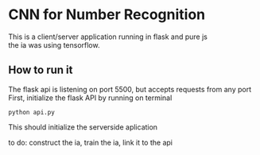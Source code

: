 <h1>CNN for Number Recognition</h1>
<p>This is a client/server application running in flask and pure js<br>
the ia was using tensorflow.</p>

<h2>How to run it</h2>
<p>The flask api is listening on port 5500, but accepts requests from any port<br>
First, initialize the flask API by running on terminal</p>
<code>python api.py</code>
<p>This should initialize the serverside aplication</p>

to do:
construct the ia,
train the ia,
link it to the api
